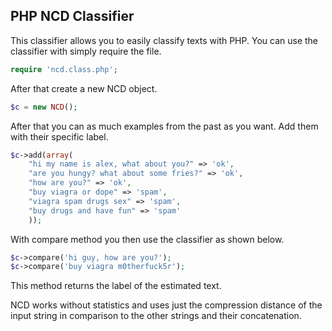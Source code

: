 PHP NCD Classifier
----

This classifier allows you to easily classify texts with PHP.
You can use the classifier with simply require the file.

```php
require 'ncd.class.php';
```
After that create a new NCD object.

```php
$c = new NCD();
```

After that you can as much examples from the past as you want.
Add them with their specific label.

```php
$c->add(array(
	"hi my name is alex, what about you?" => 'ok',
	"are you hungy? what about some fries?" => 'ok',
	"how are you?" => 'ok',
	"buy viagra or dope" => 'spam',
	"viagra spam drugs sex" => 'spam',
	"buy drugs and have fun" => 'spam'
	));

```

With compare method you then use the classifier as shown below.

```php
$c->compare('hi guy, how are you?');
$c->compare('buy viagra m0therfuck5r');
```

This method returns the label of the estimated text.

NCD works without statistics and uses just the compression distance of the input string in comparison to the other strings and their concatenation.
